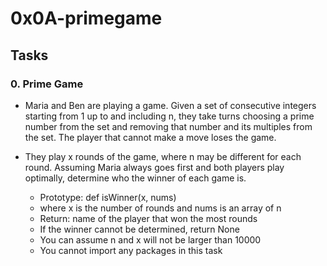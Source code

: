# 0x0A-primegame

## Tasks
### 0. Prime Game
- Maria and Ben are playing a game. Given a set of consecutive integers starting from 1 up to and including n, they take turns choosing a prime number from the set and removing that number and its multiples from the set. The player that cannot make a move loses the game.

- They play x rounds of the game, where n may be different for each round. Assuming Maria always goes first and both players play optimally, determine who the winner of each game is.

	* Prototype: def isWinner(x, nums)
	* where x is the number of rounds and nums is an array of n
	* Return: name of the player that won the most rounds
	* If the winner cannot be determined, return None
	* You can assume n and x will not be larger than 10000
	* You cannot import any packages in this task
